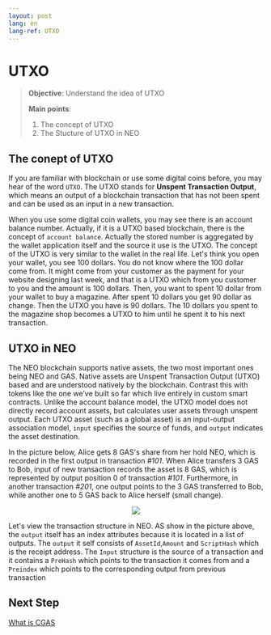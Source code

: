 ```yaml
---
layout: post
lang: en
lang-ref: UTXO
---
```


# UTXO

>
> **Objective**:  Understand the idea of UTXO
>
> **Main points**:
>
> 1. The concept of UTXO
> 2. The Stucture of UTXO in NEO
>
>

## The conept of UTXO

If you are familiar with blockchain or use some digital coins before, you may hear of the word `UTXO`. The UTXO stands for **Unspent Transaction Output**, which means an output of a blockchain transaction that has not been spent and can be used as an input in a new transaction.

When you use some digital coin wallets, you may see there is an account balance number. Actually, if it is a UTXO based blockchain, there is the concept of `account balance`. Actually the stored number is aggregated by the wallet application itself and the source it use is the UTXO. The concept of the UTXO is very similar to the wallet in the real life. Let's think you open your wallet, you see 100 dollars. You do not know where the 100 dollar come from. It might come from your customer as the payment for your website designing last week, and that is a UTXO which from you customer to you and the amount is 100 dollars. Then, you want  to spent 10 dollar from your wallet to buy a magazine. After spent 10 dollars you get 90 dollar as change. Then the UTXO you have is 90 dollars. The 10 dollars you spent to the magazine shop becomes a UTXO to him until he spent it to his next transaction.


## UTXO in NEO

The NEO blockchain supports native assets, the two most important ones being NEO and GAS. Native assets are Unspent Transaction Output (UTXO) based and are understood natively by the blockchain. Contrast this with tokens like the one we’ve built so far which live entirely in custom smart contracts. Unlike the account balance model, the UTXO model does not directly record account assets, but calculates user assets through unspent output. Each UTXO asset (such as a global asset) is an input-output association model, `input` specifies the source of funds, and `output` indicates the asset destination.

In the picture below, Alice gets 8 GAS's share from her hold NEO, which is recorded in the first output in transaction *#101*. When Alice transfers 3 GAS to Bob, input of new transaction records the asset is 8 GAS, which is represented by output position 0 of transaction *#101*. Furthermore, in another transaction *#201*, one output points to the 3 GAS transferred to Bob, while another one to 5 GAS back to Alice herself (small change).

<p align="center">
    <img src="https://docs.neo.org/developerguide/en/images/blockchain/utxo_en.jpg"/>
</p>

Let's view the transaction structure in NEO. AS show in the picture above, the `output` itself has an index attributes because it is located in a list of outputs. The `output` it self consists of `AssetId`,`Amount` and `ScriptHash` which is the receipt address. The `Input` structure is the source of a transaction and it contains a `PreHash` which points to the transaction it comes from and a `Preindex` which points to the corresponding output from previous transaction

## Next Step

[What is CGAS](cgas/1_what_is_cgas.md)